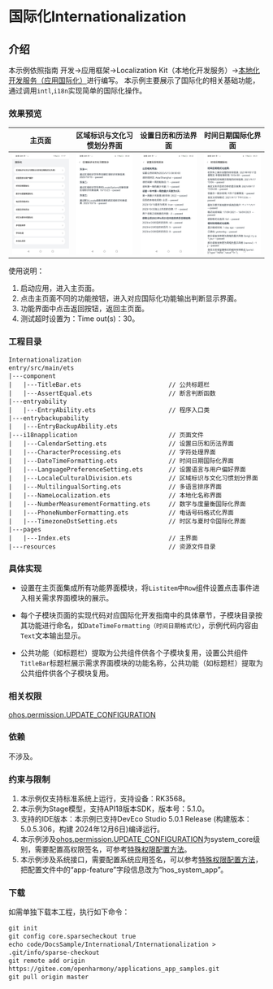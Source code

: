 # 国际化Internationalization

## 介绍

本示例依照指南 开发->应用框架->Localization Kit（本地化开发服务）->[本地化开发服务（应用国际化）](https://gitee.com/openharmony/docs/tree/OpenHarmony-5.0.1-Release/zh-cn/application-dev/internationalization)进行编写。
本示例主要展示了国际化的相关基础功能，通过调用`intl`,`i18n`实现简单的国际化操作。

### 效果预览

| **主页面**                            | **区域标识与文化习惯划分界面**                               | **设置日历和历法界面**                              | **时间日期国际化界面**                                    |
| ------------------------------------- | ------------------------------------------------------------ | --------------------------------------------------- | --------------------------------------------------------- |
| ![MainPage](./screenshots/MainPage.jpg) | ![LocaleCulturalDivision](./screenshots/LocaleCulturalDivision.jpg) | ![CalendarSetting](./screenshots/CalendarSetting.jpg) | ![DateTimeFormatting](./screenshots/DateTimeFormatting.jpg) |

使用说明：

1. 启动应用，进入主页面。
2. 点击主页面不同的功能按钮，进入对应国际化功能输出判断显示界面。
3. 功能界面中点击返回按钮，返回主页面。
4. 测试超时设置为：Time out(s)：30。

### 工程目录

```
Internationalization
entry/src/main/ets
|---component          
|   |---TitleBar.ets                        // 公共标题栏
|   |---AssertEqual.ets                     // 断言判断函数
|---entryability
|   |---EntryAbility.ets                    // 程序入口类
|---entrybackupability
|   |---EntryBackupAbility.ets
|---i18napplication                         // 页面文件
|   |---CalendarSetting.ets                 // 设置日历和历法界面
|   |---CharacterProcessing.ets             // 字符处理界面
|   |---DateTimeFormatting.ets              // 时间日期国际化界面
|   |---LanguagePreferenceSetting.ets       // 设置语言与用户偏好界面
|   |---LocaleCulturalDivision.ets          // 区域标识与文化习惯划分界面
|   |---MultilingualSorting.ets             // 多语言排序界面 
|   |---NameLocalization.ets                // 本地化名称界面
|   |---NumberMeasurementFormatting.ets     // 数字与度量衡国际化界面
|   |---PhoneNumberFormatting.ets           // 电话号码格式化界面
|   |---TimezoneDstSetting.ets              // 时区与夏时令国际化界面
|---pages
|   |---Index.ets                           // 主界面
|---resources                               // 资源文件目录
```

### 具体实现

- 设置在主页面集成所有功能界面模块，将`Listitem`中`Row`组件设置点击事件进入相关需求界面模块的展示。

- 每个子模块页面的实现代码对应国际化开发指南中的具体章节，子模块目录按其功能进行命名，如`DateTimeFormatting（时间日期格式化）`，示例代码内容由`Text`文本输出显示。

- 公共功能（如标题栏）提取为公共组件供各个子模块复用，设置公共组件`TitleBar`标题栏展示需求界面模块的功能名称，公共功能（如标题栏）提取为公共组件供各个子模块复用。

### 相关权限

[ohos.permission.UPDATE_CONFIGURATION](https://gitee.com/openharmony/docs/blob/OpenHarmony-5.0.1-Release/zh-cn/application-dev/security/AccessToken/permissions-for-system-apps.md#ohospermissionupdate_configuration)

### 依赖

不涉及。

### 约束与限制

1. 本示例仅支持标准系统上运行，支持设备：RK3568。
2. 本示例为Stage模型，支持API18版本SDK，版本号：5.1.0。
3. 支持的IDE版本：本示例已支持DevEco Studio 5.0.1 Release (构建版本：5.0.5.306，构建 2024年12月6日)编译运行。
4. 本示例涉及[ohos.permission.UPDATE_CONFIGURATION](https://gitee.com/openharmony/docs/blob/OpenHarmony-5.0.1-Release/zh-cn/application-dev/security/AccessToken/permissions-for-system-apps.md#ohospermissionupdate_configuration)为system_core级别，需要配置高权限签名，可参考[特殊权限配置方法](https://gitee.com/openharmony/docs/blob/OpenHarmony-5.0.1-Release/zh-cn/application-dev/security/hapsigntool-overview.md)。
5. 本示例涉及系统接口，需要配置系统应用签名，可以参考[特殊权限配置方法](https://gitee.com/openharmony/docs/blob/OpenHarmony-5.0.1-Release/zh-cn/application-dev/security/hapsigntool-overview.md)，把配置文件中的“app-feature”字段信息改为“hos_system_app”。

### 下载

如需单独下载本工程，执行如下命令：

```
git init
git config core.sparsecheckout true
echo code/DocsSample/International/Internationalization > .git/info/sparse-checkout
git remote add origin https://gitee.com/openharmony/applications_app_samples.git
git pull origin master
```